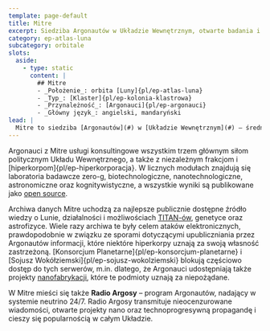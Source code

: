 ```yaml
---
template: page-default
title: Mitre
excerpt: Siedziba Argonautów w Układzie Wewnętrznym, otwarte badania i archiwa, Radio Argosy.
category: ep-atlas-luna
subcategory: orbitale
slots:
  aside:
    - type: static
      content: |
        ## Mitre
        - _Położenie_: orbita [Luny]{pl/ep-atlas-luna}
        - _Typ_: [Klaster]{pl/ep-kolonia-klastrowa}
        - _Przynależność_: [Argonauci]{pl/ep-argonauci}
        - _Główny język_: angielski, mandaryński
lead: |
  Mitre to siedziba [Argonautów](#) w [Układzie Wewnętrznym](#) – średniej wielkości stacja naukowa i archiwum. 
---
```

Argonauci z Mitre usługi konsultingowe wszystkim trzem głównym siłom politycznym Układu Wewnętrznego, a także z niezależnym frakcjom i [hiperkorpom]{pl/ep-hiperkorporacja}. W licznych modułach znajdują się laboratoria badawcze zero-g, biotechnologiczne, nanotechnologiczne, astronomiczne oraz kognitywistyczne, a wszystkie wyniki są publikowane jako [open source](#). 

Archiwa danych Mitre uchodzą za najlepsze publicznie dostępne źródło wiedzy o Lunie, działalności i możliwościach [TITAN-ów](#), genetyce oraz astrofizyce. Wiele razy archiwa te były celem ataków elektronicznych, prawdopodobnie w związku ze sporami dotyczącymi upubliczniania przez Argonautów informacji, które niektóre hiperkorpy uznają za swoją własność zastrzeżoną. [Konsorcjum Planetarne]{pl/ep-konsorcjum-planetarne} i [Sojusz Wokółziemski]{pl/ep-sojusz-wokolziemski} blokują częściowo dostęp do tych serwerów, m.in. dlatego, że Argonauci udostępniają także projekty [nanofabrykacji](#), które te podmioty uznają za niepożądane. 

W Mitre mieści się także **Radio Argosy** – program Argonautów, nadający w systemie neutrino 24/7. Radio Argosy transmituje nieocenzurowane wiadomości, otwarte projekty nano oraz technoprogresywną propagandę i cieszy się popularnością w całym Układzie.
